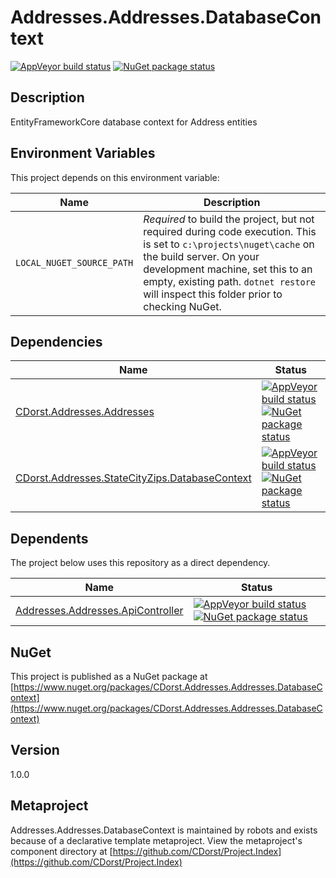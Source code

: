 # Addresses.Addresses.DatabaseContext

[![AppVeyor build status](https://img.shields.io/appveyor/ci/cdorst/addresses-addresses-databasecontext.svg?label=AppVeyor&style=for-the-badge)](https://ci.appveyor.com/project/cdorst/addresses-addresses-databasecontext)
[![NuGet package status](https://img.shields.io/nuget/v/CDorst.Addresses.Addresses.DatabaseContext.svg?label=NuGet&style=for-the-badge)](https://www.nuget.org/packages/CDorst.Addresses.Addresses.DatabaseContext)

## Description

EntityFrameworkCore database context for Address entities

## Environment Variables

This project depends on this environment variable:

Name | Description
---- | -----------
`LOCAL_NUGET_SOURCE_PATH` | *Required* to build the project, but not required during code execution. This is set to `c:\projects\nuget\cache` on the build server. On your development machine, set this to an empty, existing path. `dotnet restore` will inspect this folder prior to checking NuGet.

## Dependencies

Name | Status
---- | ------
[CDorst.Addresses.Addresses](https://github.com/CDorst/Addresses.Addresses) | [![AppVeyor build status](https://img.shields.io/appveyor/ci/cdorst/addresses-addresses.svg?label=AppVeyor&style=flat-square)](https://ci.appveyor.com/project/cdorst/addresses-addresses) [![NuGet package status](https://img.shields.io/nuget/v/CDorst.Addresses.Addresses.svg?label=NuGet&style=flat-square)](https://www.nuget.org/packages/CDorst.Addresses.Addresses)
[CDorst.Addresses.StateCityZips.DatabaseContext](https://github.com/CDorst/Addresses.StateCityZips.DatabaseContext) | [![AppVeyor build status](https://img.shields.io/appveyor/ci/cdorst/addresses-statecityzips-databasecontext.svg?label=AppVeyor&style=flat-square)](https://ci.appveyor.com/project/cdorst/addresses-statecityzips-databasecontext) [![NuGet package status](https://img.shields.io/nuget/v/CDorst.Addresses.StateCityZips.DatabaseContext.svg?label=NuGet&style=flat-square)](https://www.nuget.org/packages/CDorst.Addresses.StateCityZips.DatabaseContext)

## Dependents

The project below uses this repository as a direct dependency.

Name | Status
---- | ------
[Addresses.Addresses.ApiController](https://github.com/CDorst/Addresses.Addresses.ApiController) | [![AppVeyor build status](https://img.shields.io/appveyor/ci/cdorst/addresses-addresses-apicontroller.svg?label=AppVeyor&style=flat-square)](https://ci.appveyor.com/project/cdorst/addresses-addresses-apicontroller) [![NuGet package status](https://img.shields.io/nuget/v/CDorst.Addresses.Addresses.ApiController.svg?label=NuGet&style=flat-square)](https://www.nuget.org/packages/CDorst.Addresses.Addresses.ApiController)

## NuGet


This project is published as a NuGet package at [https://www.nuget.org/packages/CDorst.Addresses.Addresses.DatabaseContext](https://www.nuget.org/packages/CDorst.Addresses.Addresses.DatabaseContext)

## Version

1.0.0

## Metaproject

Addresses.Addresses.DatabaseContext is maintained by robots and exists because of a declarative template metaproject. View the metaproject's component directory at [https://github.com/CDorst/Project.Index](https://github.com/CDorst/Project.Index)


